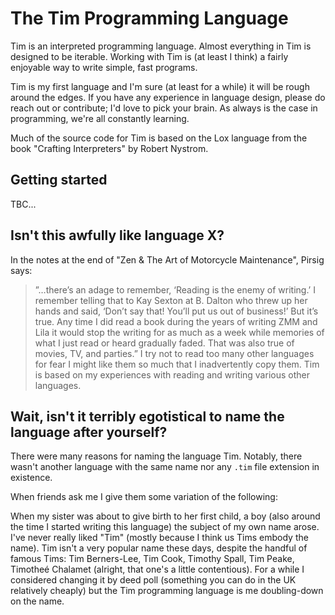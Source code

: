 # The Tim Programming Language
Tim is an interpreted programming language. Almost everything in Tim is designed to be iterable. Working with Tim is (at least I think) a fairly enjoyable way to write simple, fast programs.

Tim is my first language and I'm sure (at least for a while) it will be rough around the edges. If you have any experience in language design, please do reach out or contribute; I'd love to pick your brain. As always is the case in programming, we're all constantly learning.

Much of the source code for Tim is based on the Lox language from the book "Crafting Interpreters" by Robert Nystrom.

## Getting started
TBC...

## Isn't this awfully like language X?
In the notes at the end of "Zen & The Art of Motorcycle Maintenance", Pirsig says:
> ”…there’s an adage to remember, ‘Reading is the enemy of writing.’ I remember telling that to Kay Sexton at B. Dalton who threw up her hands and said, ‘Don’t say that! You’ll put us out of business!’ But it’s true. Any time I did read a book during the years of writing ZMM and Lila it would stop the writing for as much as a week while memories of what I just read or heard gradually faded. That was also true of movies, TV, and parties.”
I try not to read too many other languages for fear I might like them so much that I inadvertently copy them. Tim is based on my experiences with reading and writing various other languages.

## Wait, isn't it terribly egotistical to name the language after yourself?
There were many reasons for naming the language Tim. Notably, there wasn't another language with the same name nor any `.tim` file extension in existence.

When friends ask me I give them some variation of the following:

When my sister was about to give birth to her first child, a boy (also around the time I started writing this language) the subject of my own name arose. I've never really liked "Tim" (mostly because I think us Tims embody the name). Tim isn't a very popular name these days, despite the handful of famous Tims: Tim Berners-Lee, Tim Cook, Timothy Spall, Tim Peake, Timotheé Chalamet (alright, that one's a little contentious). For a while I considered changing it by deed poll (something you can do in the UK relatively cheaply) but the Tim programming language is me doubling-down on the name.

